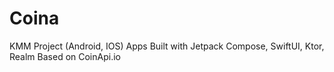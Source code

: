 # Coina
KMM Project (Android, IOS) Apps Built with Jetpack Compose, SwiftUI, Ktor, Realm Based on CoinApi.io

